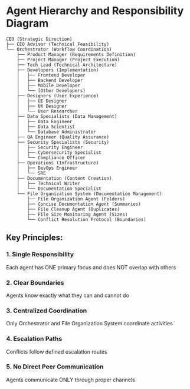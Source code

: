 # Agent Hierarchy and Responsibility Diagram

```
CEO (Strategic Direction)
├── CEO Advisor (Technical Feasibility)
└── Orchestrator (Workflow Coordination)
    ├── Product Manager (Requirements Definition)
    ├── Project Manager (Project Execution)
    ├── Tech Lead (Technical Architecture)
    ├── Developers (Implementation)
    │   ├── Frontend Developer
    │   ├── Backend Developer
    │   ├── Mobile Developer
    │   └── [Other Developers]
    ├── Designers (User Experience)
    │   ├── UI Designer
    │   ├── UX Designer
    │   └── User Researcher
    ├── Data Specialists (Data Management)
    │   ├── Data Engineer
    │   ├── Data Scientist
    │   └── Database Administrator
    ├── QA Engineer (Quality Assurance)
    ├── Security Specialists (Security)
    │   ├── Security Engineer
    │   ├── Cybersecurity Specialist
    │   └── Compliance Officer
    ├── Operations (Infrastructure)
    │   ├── DevOps Engineer
    │   └── SRE
    ├── Documentation (Content Creation)
    │   ├── Technical Writer
    │   └── Documentation Specialist
    └── File Organization System (Documentation Management)
        ├── File Organization Agent (Folders)
        ├── Concise Documentation Agent (Summaries)
        ├── File Cleanup Agent (Duplicates)
        ├── File Size Monitoring Agent (Sizes)
        └── Conflict Resolution Protocol (Boundaries)
```

## Key Principles:

### 1. Single Responsibility
Each agent has ONE primary focus and does NOT overlap with others

### 2. Clear Boundaries
Agents know exactly what they can and cannot do

### 3. Centralized Coordination
Only Orchestrator and File Organization System coordinate activities

### 4. Escalation Paths
Conflicts follow defined escalation routes

### 5. No Direct Peer Communication
Agents communicate ONLY through proper channels